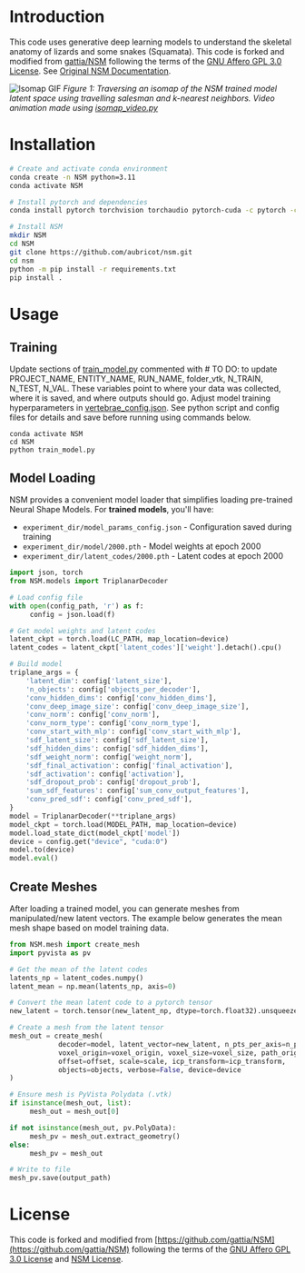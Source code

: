 # Introduction
This code uses generative deep learning models to understand the skeletal anatomy of lizards and some snakes (Squamata). This code is forked and modified from [gattia/NSM](https://github.com/gattia/NSM) following the terms of the [GNU Affero GPL 3.0 License](https://www.gnu.org/licenses/agpl-3.0.en.html). See [Original NSM Documentation](http://anthonygattiphd.com/NSM/). 

![Isomap GIF](https://github.com/aubricot/nsm/blob/main/images/isomap_4way_splitscreen_C-T-L_avg.gif)
*Figure 1: Traversing an isomap of the NSM trained model latent space using travelling salesman and k-nearest neighbors. Video animation made using [isomap_video.py](https://github.com/aubricot/nsm/blob/main/isomap_video.py)*

# Installation

```bash
# Create and activate conda environment
conda create -n NSM python=3.11
conda activate NSM

# Install pytorch and dependencies
conda install pytorch torchvision torchaudio pytorch-cuda -c pytorch -c nvidia

# Install NSM
mkdir NSM
cd NSM
git clone https://github.com/aubricot/nsm.git
cd nsm
python -m pip install -r requirements.txt
pip install .

```

# Usage

## Training
Update sections of [train_model.py]() commented with # TO DO: to update PROJECT_NAME, ENTITY_NAME, RUN_NAME, folder_vtk, N_TRAIN, N_TEST, N_VAL. These variables point to where your data was collected, where it is saved, and where outputs should go. Adjust model training hyperparameters in [vertebrae_config.json](). See python script and config files for details and save before running using commands below. 
```
conda activate NSM
cd NSM
python train_model.py
```

## Model Loading

NSM provides a convenient model loader that simplifies loading pre-trained Neural Shape Models. For **trained models**, you'll have:

- `experiment_dir/model_params_config.json` - Configuration saved during training
- `experiment_dir/model/2000.pth` - Model weights at epoch 2000
- `experiment_dir/latent_codes/2000.pth` - Latent codes at epoch 2000

```python
import json, torch
from NSM.models import TriplanarDecoder

# Load config file
with open(config_path, 'r') as f:
     config = json.load(f)

# Get model weights and latent codes
latent_ckpt = torch.load(LC_PATH, map_location=device)
latent_codes = latent_ckpt['latent_codes']['weight'].detach().cpu()

# Build model
triplane_args = {
    'latent_dim': config['latent_size'],
    'n_objects': config['objects_per_decoder'],
    'conv_hidden_dims': config['conv_hidden_dims'],
    'conv_deep_image_size': config['conv_deep_image_size'],
    'conv_norm': config['conv_norm'], 
    'conv_norm_type': config['conv_norm_type'],
    'conv_start_with_mlp': config['conv_start_with_mlp'],
    'sdf_latent_size': config['sdf_latent_size'],
    'sdf_hidden_dims': config['sdf_hidden_dims'],
    'sdf_weight_norm': config['weight_norm'],
    'sdf_final_activation': config['final_activation'],
    'sdf_activation': config['activation'],
    'sdf_dropout_prob': config['dropout_prob'],
    'sum_sdf_features': config['sum_conv_output_features'],
    'conv_pred_sdf': config['conv_pred_sdf'],
}
model = TriplanarDecoder(**triplane_args)
model_ckpt = torch.load(MODEL_PATH, map_location=device)
model.load_state_dict(model_ckpt['model'])
device = config.get("device", "cuda:0")
model.to(device)
model.eval()
```

## Create Meshes

After loading a trained model, you can generate meshes from manipulated/new latent vectors. The example below generates the mean mesh shape based on model training data.

```python
from NSM.mesh import create_mesh
import pyvista as pv

# Get the mean of the latent codes
latents_np = latent_codes.numpy()
latent_mean = np.mean(latents_np, axis=0)

# Convert the mean latent code to a pytorch tensor
new_latent = torch.tensor(new_latent_np, dtype=torch.float32).unsqueeze(0).to(device)

# Create a mesh from the latent tensor
mesh_out = create_mesh(
            decoder=model, latent_vector=new_latent, n_pts_per_axis=n_pts_per_axis,
            voxel_origin=voxel_origin, voxel_size=voxel_size, path_original_mesh=None,
            offset=offset, scale=scale, icp_transform=icp_transform,
            objects=objects, verbose=False, device=device
)

# Ensure mesh is PyVista Polydata (.vtk) 
if isinstance(mesh_out, list):
     mesh_out = mesh_out[0]

if not isinstance(mesh_out, pv.PolyData):
     mesh_pv = mesh_out.extract_geometry()
else:
     mesh_pv = mesh_out

# Write to file
mesh_pv.save(output_path)
```

# License

This code is forked and modified from [https://github.com/gattia/NSM](https://github.com/gattia/NSM) following the terms of the [GNU Affero GPL 3.0 License](https://www.gnu.org/licenses/agpl-3.0.en.html) and [NSM License](https://github.com/gattia/nsm/blob/main/LICENSE).
